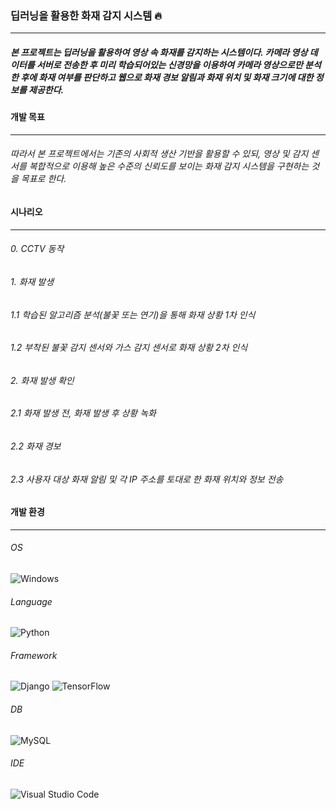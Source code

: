 ### 딥러닝을 활용한 화재 감지 시스템 🔥  
- - -
##### 본 프로젝트는 딥러닝을 활용하여 영상 속 화재를 감지하는 시스템이다. 카메라 영상 데이터를 서버로 전송한 후 미리 학습되어있는 신경망을 이용하여 카메라 영상으로만 분석한 후에 화재 여부를 판단하고 웹으로 화재 경보 알림과 화재 위치 및 화재 크기에 대한 정보를 제공한다.  

#### 개발 목표  
- - -
###### 따라서 본 프로젝트에서는 기존의 사회적 생산 기반을 활용할 수 있되, 영상 및 감지 센서를 복합적으로 이용해 높은 수준의 신뢰도를 보이는 화재 감지 시스템을 구현하는 것을 목표로 한다.  

#### 시나리오  
- - -
###### 0. CCTV 동작  
###### 1. 화재 발생  
######  1.1 학습된 알고리즘 분석(불꽃 또는 연기)을 통해 화재 상황 1차 인식  
######  1.2 부착된 불꽃 감지 센서와 가스 감지 센서로 화재 상황 2차 인식  
###### 2. 화재 발생 확인  
######  2.1 화재 발생 전, 화재 발생 후 상황 녹화  
######  2.2 화재 경보  
######  2.3 사용자 대상 화재 알림 및 각 IP 주소를 토대로 한 화재 위치와 정보 전송  

#### 개발 환경  
- - -
###### OS  
![Windows](https://img.shields.io/badge/Windows-0078D6?style=for-the-badge&logo=windows&logoColor=white)
###### Language  
![Python](https://img.shields.io/badge/python-3670A0?style=for-the-badge&logo=python&logoColor=ffdd54)
###### Framework  
![Django](https://img.shields.io/badge/django-%23092E20.svg?style=for-the-badge&logo=django&logoColor=white)
![TensorFlow](https://img.shields.io/badge/TensorFlow-%23FF6F00.svg?style=for-the-badge&logo=TensorFlow&logoColor=white)
###### DB  
![MySQL](https://img.shields.io/badge/mysql-%2300f.svg?style=for-the-badge&logo=mysql&logoColor=white)
###### IDE  
![Visual Studio Code](https://img.shields.io/badge/Visual%20Studio%20Code-0078d7.svg?style=for-the-badge&logo=visual-studio-code&logoColor=white)
